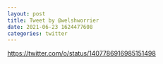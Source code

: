 ```yaml
--- 
layout: post 
title: Tweet by @welshworrier 
date: 2021-06-23 1624477608 
categories: twitter 
--- 
```

https://twitter.com/o/status/1407786916985151498